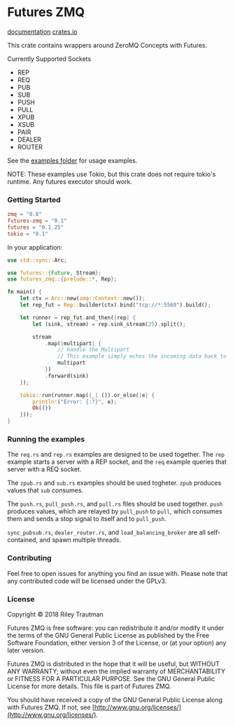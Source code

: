 # Futures ZMQ

[documentation](https://docs.rs/futures-zmq/)
[crates.io](https://crates.io/crates/futures-zmq)

This crate contains wrappers around ZeroMQ Concepts with Futures.

Currently Supported Sockets
 - REP
 - REQ
 - PUB
 - SUB
 - PUSH
 - PULL
 - XPUB
 - XSUB
 - PAIR
 - DEALER
 - ROUTER

See the [examples folder](https://git.asonix.dog/asonix/async-zmq/src/branch/development/futures-zmq/examples) for usage examples.

NOTE: These examples use Tokio, but this crate does not require tokio's runtime. Any futures executor should work.

### Getting Started

```toml
zmq = "0.8"
futures-zmq = "0.1"
futures = "0.1.25"
tokio = "0.1"
```

In your application:
```rust
use std::sync::Arc;

use futures::{Future, Stream};
use futures_zmq::{prelude::*, Rep};

fn main() {
    let ctx = Arc::new(zmq::Context::new());
    let rep_fut = Rep::builder(ctx).bind("tcp://*:5560").build();

    let runner = rep_fut.and_then(|rep| {
        let (sink, stream) = rep.sink_stream(25).split();

        stream
            .map(|multipart| {
                // handle the Multipart
                // This example simply echos the incoming data back to the client.
                multipart
            })
            .forward(sink)
    });

    tokio::run(runner.map(|_| ()).or_else(|e| {
        println!("Error: {:?}", e);
        Ok(())
    }));
}
```

### Running the examples
The `req.rs` and `rep.rs` examples are designed to be used together. The `rep` example starts a server with a REP socket, and the `req` example queries that server with a REQ socket.

The `zpub.rs` and `sub.rs` examples should be used togheter. `zpub` produces values that `sub` consumes.

The `push.rs`, `pull_push.rs`, and `pull.rs` files should be used together. `push` produces values, which are relayed by `pull_push` to `pull`, which consumes them and sends a stop signal to itself and to `pull_push`.

`sync_pubsub.rs`, `dealer_router.rs`, and `load_balancing_broker` are all self-contained, and spawn multiple threads.


### Contributing
Feel free to open issues for anything you find an issue with. Please note that any contributed code will be licensed under the GPLv3.

### License

Copyright © 2018 Riley Trautman

Futures ZMQ is free software: you can redistribute it and/or modify it under the terms of the GNU General Public License as published by the Free Software Foundation, either version 3 of the License, or (at your option) any later version.

Futures ZMQ is distributed in the hope that it will be useful, but WITHOUT ANY WARRANTY; without even the implied warranty of MERCHANTABILITY or FITNESS FOR A PARTICULAR PURPOSE. See the GNU General Public License for more details. This file is part of Futures ZMQ.

You should have received a copy of the GNU General Public License along with Futures ZMQ. If not, see [http://www.gnu.org/licenses/](http://www.gnu.org/licenses/).
